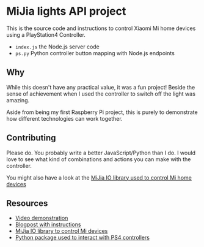 # MiJia lights API project

This is the source code and instructions to control Xiaomi Mi home devices using a PlayStation4 Controller.

- `index.js` the Node.js server code
- `ps.py` Python controller button mapping with Node.js endpoints

## Why

While this doesn't have any practical value, it was a fun project! Beside the sense of achievement when I used the
controller to switch off the light was amazing.

Aside from being my first Raspberry Pi project, this is purely to demonstrate how different technologies can work
together.

## Contributing

Please do. You probably write a better JavaScript/Python than I do. I would love to see what kind of combinations and
actions you can make with the controller.

You might also have a look at
the [MiJia IO library used to control Mi home devices](https://github.com/salamwaddah/mijia-io)

## Resources

- [Video demonstration](https://www.youtube.com/watch?v=G5rFirJL8Cc)
- [Blogpost with instructions](https://salamwaddah.com/blog/how-controlled-smart-lights-with-ps4-controller)
- [MiJia IO library to control Mi devices](https://github.com/salamwaddah/mijia-io)
- [Python package used to interact with PS4 controllers](https://github.com/ArturSpirin/pyPS4Controller)
